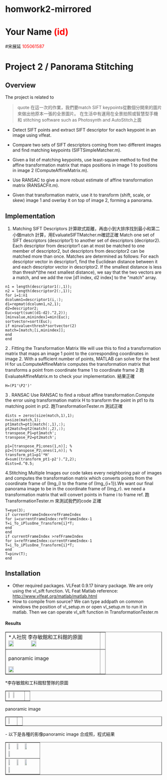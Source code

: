# homwork2-mirrored

# Your Name <span style="color:red">(id)</span>
#宋展延 <span style="color:red">105061587</span>
# Project 2 / Panorama Stitching

## Overview
The project is related to 
> quote
在這一次的作業，我們要match SIFT keypoints從數個分開來的圖片來做出他原本一張的全景圖片。
在生活中有運用在全景拍照或智慧型手機和 stitching software such as Photosynth and AutoStitch上面

* Detect SIFT points and extract SIFT descriptor for each keypoint in an image using vlfeat.

* Compare two sets of SIFT descriptors coming from two different images and find matching keypoints (SIFTSimpleMatcher.m).

* Given a list of matching keypoints, use least-square method to find the affine transformation matrix that maps positions in image 1 to positions in image 2 (ComputeAffineMatrix.m).

* Use RANSAC to give a more robust estimate of affine transformation matrix (RANSACFit.m).

* Given that transformation matrix, use it to transform (shift, scale, or skew) image 1 and overlay it on top of image 2, forming a panorama. 

## Implementation
1. Matching SIFT Descriptors
 計算歐式距離，再由小到大排序找到最小和第二小做match 計算，用EvaluateSIFTMatcher.m確認正確
Match one set of SIFT descriptors (descriptor1) to another set of descriptors (decriptor2).
Each descriptor from descriptor1 can at most be matched to one member of descriptor2, but descriptors from 
descriptor2 can be matched more than once.
Matches are determined as follows:
For each descriptor vector in descriptor1, find the Euclidean distance
between it and each descriptor vector in descriptor2. If the smallest
distance is less than thresh*(the next smallest distance), we say that
the two vectors are a match, and we add the row [d1 index, d2 index] to
the "match" array.
```
n1 = length(descriptor1(:,1)); 
n2 = length(descriptor2(:,1));
for i=1:n1
dcolumn1=descriptor1(i,:);
d1=repmat(dcolumn1,n2,1);
d2=descriptor2;
Euc=sqrt(sum((d1-d2).^2,2));
[minvalue,minindex]=min(Euc);
sortvector=sort(Euc);
if minvalue<thresh*sortvector(2)
match=[match;[i,minindex]];
end
end
```

2 . Fitting the Transformation Matrix
We will use this to find a transformation matrix that maps an image 1 point to the corresponding coordinates in image 2. 
With a sufficient number of points, MATLAB can solve for the best H for us.ComputeAffineMatrix computes the transformation matrix that transforms a point from coordinate frame 1 to coordinate frame 2
跑EvaluateAffineMatrix.m to check your implementation. 結果正確
```
H=(P1'\P2')'
```
3 . RANSAC
Use RANSAC to find a robust affine transformation.Compute the error 
using transformation matrix H to transform the point in pt1 to its matching point in pt2.
跑TransformationTester.m 測試正確
```
dists = zeros(size(match,1),1);
n=size(match,1);
pt1match=pt1(match(:,1),:);
pt2match=pt2(match(:,2),:);
transpose_P1=pt1match';
transpose_P2=pt2match';

p1=[transpose_P1;ones(1,n)]; %
p2=[transpose_P2;ones(1,n)]; % 
transform_pt1=p1'*H'
d=sum((transform_pt1-p2').^2,2);
dists=d.^0.5;
```
4.Stitching Multiple Images
our code takes every neighboring pair of images and computes the transformation matrix which converts points from the coordinate frame of \(Img_i\) to the frame of \(Img_{i+1}\).We want our final panorama image to be in the coordinate frame of \(Img_r\).
we need a transformation matrix that will convert points in frame i to frame ref. 
跑TransformationTester.m 來測試我們的code 正確
```
T=eye(3);
if currentFrameIndex<refFrameIndex
for i=currentFrameIndex:refFrameIndex-1
T=i_To_iPlusOne_Transform{i}*T;
end
end
if currentFrameIndex >refFrameIndex
for i=refFrameIndex:currentFrameIndex-1
T=i_To_iPlusOne_Transform{i}*T;
end
T=pinv(T);
end
```

## Installation
* Other required packages.
VLFeat 0.9.17 binary package. We are only using the vl_sift function. VL Feat Matlab reference: http://www.vlfeat.org/matlab/matlab.html
* How to compile from source?
We can type addpath on common windows the position of vl_setup.m 
or open vl_setup.m to run it in matlab.
Then we can operate vl_sift function in TransformationTester.m 



#### Results
<table border=1>

<tr>
<td>
*人社院 李存敏館和工科館的原圖
<img src="c1.jpg" width="24%"/>
<img src="c2.jpg" width="24%"/>
<td>
<tr>
<tr>
<td>

panoramic image

<img src="c.jpg" width="24%"/>

<td>
<tr>


<table border=1>

*李存敏館和工科館駐警隊的原圖
<tr>
<td>

<img src="campus1.jpg" width="24%"/>
<img src="campus2.jpg" width="24%"/>

<td>
<tr>
<table border=1>
panoramic image
<tr>
<td>

<img src="campus.png" width="24%"/>
<td>
<tr>










<table border=1>
- 以下是各種的影像panoramic image 合成照，程式結果
<tr>
<td>
<img src="Hanging.jpg" width="24%"/>
<img src="MelakwaLake.jpg" width="24%"/>
<img src="Rainier.jpg" width="24%"/>
<img src="uttower.jpg" width="24%"/>
</td>
</tr>

<tr>
<td>
<img src="c.jpg" width="24%"/>
<img src="campus.png" width="24%"/>
<img src="evaluatesiftmatcher result.JPG" width="24%"/>
<img src="EvaluateAffineMatrix result.JPG" width="24%"/>

</td>
</tr>

</table>
